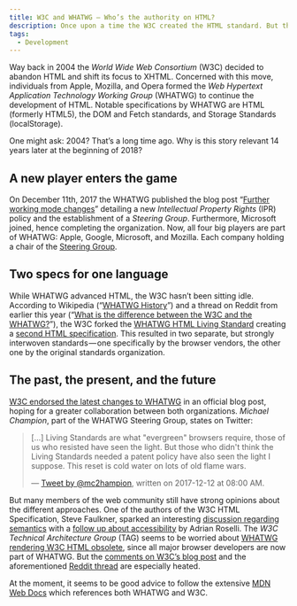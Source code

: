 ```yaml
---
title: W3C and WHATWG – Who’s the authority on HTML?
description: Once upon a time the W3C created the HTML standard. But that responsibility moved to the WHATWG after the XHTML fiasco.
tags:
  - Development
---
```


Way back in 2004 the _World Wide Web Consortium_ (W3C) decided to abandon HTML and shift its focus to XHTML. Concerned with this move, individuals from Apple, Mozilla, and Opera formed the _Web Hypertext Application Technology Working Group_ (WHATWG) to continue the development of HTML. Notable specifications by WHATWG are HTML (formerly HTML5), the DOM and Fetch standards, and Storage Standards (localStorage).

One might ask: 2004? That’s a long time ago. Why is this story relevant 14 years later at the beginning of 2018?

## A new player enters the game

On December 11th, 2017 the WHATWG published the blog post “[Further working mode changes](https://blog.whatwg.org/working-mode-changes)” detailing a new _Intellectual Property Rights_ (IPR) policy and the establishment of a _Steering Group_. Furthermore, Microsoft joined, hence completing the organization. Now, all four big players are part of WHATWG: Apple, Google, Microsoft, and Mozilla. Each company holding a chair of the [Steering Group](https://github.com/whatwg/sg).

## Two specs for one language

While WHATWG advanced HTML, the W3C hasn’t been sitting idle. According to Wikipedia (“[WHATWG History](https://en.wikipedia.org/wiki/WHATWG#History)”) and a thread on Reddit from earlier this year (“[What is the difference between the W3C and the WHATWG?](https://www.reddit.com/r/javascript/comments/5swe9b/what_is_the_difference_between_the_w3c_and_the/)”), the W3C forked the [WHATWG HTML Living Standard](https://html.spec.whatwg.org/) creating a [second HTML specification](https://www.w3.org/TR/html5/). This resulted in two separate, but strongly interwoven standards — one specifically by the browser vendors, the other one by the original standards organization.

## The past, the present, and the future

[W3C endorsed the latest changes to WHATWG](https://www.w3.org/blog/2017/12/whatwg-working-mode-changes/) in an official blog post, hoping for a greater collaboration between both organizations. _Michael Champion_, part of the WHATWG Steering Group, states on Twitter:

> […] Living Standards are what "evergreen" browsers require, those of us who resisted have seen the light. But those who didn't think the Living Standards needed a patent policy have also seen the light I suppose. This reset is cold water on lots of old flame wars.
>
> — [Tweet by @mc2hampion](https://twitter.com/mc2hampion/status/940476343447203845), written on 2017-12-12 at 08:00 AM.

But many members of the web community still have strong opinions about the different approaches. One of the authors of the W3C HTML Specification, Steve Faulkner, sparked an interesting [discussion regarding semantics](https://web.archive.org/web/20171211230759/https://twitter.com/stevefaulkner/status/940271868329824256) with a [follow up about accessibility](https://twitter.com/aardrian/status/940275362570924032) by Adrian Roselli. The _W3C Technical Architecture Group_ (TAG) seems to be worried about [WHATWG rendering W3C HTML obsolete](https://cryptpad.fr/pad/#/1/view/GpGiv+gMMGEMUdb6lQ2akg/gCtzEJ3B8wHxZ2lPsbTKg2ffmacIq3g5Ljd3ZSi80-0/), since all major browser developers are now part of WHATWG. But the [comments on W3C’s blog post](https://www.w3.org/blog/2017/12/whatwg-working-mode-changes/#comments) and the aforementioned [Reddit thread](https://www.reddit.com/r/javascript/comments/5swe9b/what_is_the_difference_between_the_w3c_and_the/) are especially heated.

At the moment, it seems to be good advice to follow the extensive [MDN Web Docs](https://developer.mozilla.org/) which references both WHATWG and W3C.
